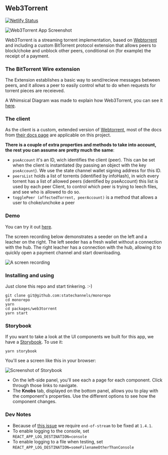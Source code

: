 ## Web3Torrent

[![Netlify Status](https://api.netlify.com/api/v1/badges/440f8079-95c2-4ffa-8a80-d9afc1e52616/deploy-status)](https://app.netlify.com/sites/sc-web3torrent/deploys)

![Web3Torrent App Screenshot](https://user-images.githubusercontent.com/118913/68315088-05c34880-0096-11ea-94ab-bc86337f15d2.png)

Web3Torrent is a streaming torrent implementation, based on [Webtorrent](https://github.com/webtorrent/webtorrent) and including a custom BitTorrent protocol extension that allows peers to block/choke and unblock other peers, conditional on (for example) the receipt of a payment.

### The BitTorrent Wire extension

The Extension establishes a basic way to send/recieve messages between peers, and it allows a peer to easily control what to do when requests for torrent pieces are receieved.

A Whimsical Diagram was made to explain how Web3Torrent, you can see it [here](https://whimsical.com/Sq6whAwa8aTjbwMRJc7vPU).

### The client

As the client is a custom, extended version of [Webtorrent](https://github.com/webtorrent/webtorrent), most of the docs from [their docs page](https://webtorrent.io/docs) are applicable on this project.

**There is a couple of extra properties and methods to take into account, the rest you can assume are pretty much the same**:

- `pseAccount` it's an ID, wich identifies the client (peer). This can be set when the client is instantiated (by passing an object with the key `pseAccount`). We use the state channel wallet signing address for this ID.
- `peersList` holds a list of torrents (identified by infoHash), in wich every torrent has a list of allowed peers (identified by pseAccount)
  this list is used by each peer Client, to control which peer is trying to leech files, and see who is allowed to do so.
- `togglePeer (affectedTorrent, peerAccount)` is a method that allows a user to choke/unchoke a peer

### Demo

You can try it out [here](https://sc-web3torrent.netlify.com/).

The screen recording below demonstrates a seeder on the left and a leacher on the right. The left seeder has a fresh wallet without a connection with the hub. The right leacher has a connection with the hub, allowing it to quickly open a payment channel and start downloading.

![A screen recording](demo.gif)

### Installing and using

Just clone this repo and start tinkering. :-)

```shell
git clone git@github.com:statechannels/monorepo
cd monorepo
yarn
cd packages/web3torrent
yarn start
```

### Storybook

If you want to take a look at the UI components we built for this app, we have a [Storybook](https://storybook.js.org). To use it:

```shell
yarn storybook
```

You'll see a screen like this in your browser:

![Screenshot of Storybook](https://user-images.githubusercontent.com/118913/68314770-7e75d500-0095-11ea-9f5a-b571e7a0654b.png)

- On the left-side panel, you'll see each a page for each component. Click through those links to navigate.
- The **Knobs** tab, displayed on the bottom panel, allows you to play with the component's properties. Use the different options to see how the component changes.

### Dev Notes

- Because of [this issue](https://github.com/webtorrent/webtorrent/issues/1757) we require `end-of-stream` to be fixed at `1.4.1`.
- To enable logging to the console, set `REACT_APP_LOG_DESTINATION=console`
- To enable logging to a file when testing, set `REACT_APP_LOG_DESTINATION=someFilenameOtherThanConsole`
